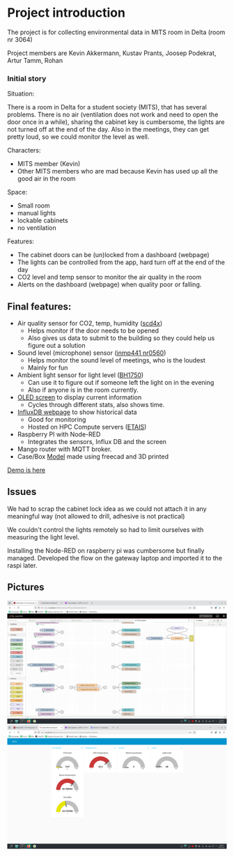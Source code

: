 # Project introduction

The project is for collecting environmental data in MITS room in Delta (room nr 3064)

Project members are Kevin Akkermann, Kustav Prants, Joosep Podekrat, Artur Tamm, Rohan 


### Initial story 
Situation: 

There is a room in Delta for a student society (MITS), that has several problems. There is no air (ventilation does not work and need to open the door once in a while), sharing the cabinet key is cumbersome, the lights are not turned off at the end of the day. Also in the meetings, they can get pretty loud, so we could monitor the level as well.

Characters:
- MITS member (Kevin)
- Other MITS members who are mad because Kevin has used up all the good air in the room

Space:
- Small room
- manual lights
- lockable cabinets
- no ventilation

Features:
- The cabinet doors can be (un)locked from a dashboard (webpage)
- The lights can be controlled from the app, hard turn off at the end of the day
- CO2 level and temp sensor to monitor the air quality in the room
- Alerts on the dashboard (webpage) when quality poor or falling.

## Final features:
- Air quality sensor for CO2, temp, humidity ([scd4x](Sensor%20code/CO2Sensor/setup.cpp))
	- Helps monitor if the door needs to be opened
	- Also gives us data to submit to the building so they could help us figure out a solution
- Sound level (microphone) sensor ([inmp441 nr0560](Sensor%20code/Microphone/setup.cpp))
	- Helps monitor the sound level of meetings, who is the loudest
	- Mainly for fun
- Ambient light sensor for light level ([BH1750](Sensor%20code/Light%20Sensor/setup.cpp))
	- Can use it to figure out if someone left the light on in the evening
	- Also if anyone is in the room currently.
- [OLED screen](Sensor%20code/Display/setup.cpp) to display current information
	- Cycles through different stats, also shows time.
- [InfluxDB webpage](https://iot.mits.ee/signin) to show historical data
	- Good for monitoring
	- Hosted on HPC Compute servers ([ETAIS](https://etais.ee/en/))
- Raspberry PI with Node-RED
	- Integrates the sensors, Influx DB and the screen
- Mango router with MQTT broker.
- Case/Box [Model](models/) made using freecad and 3D printed

[Demo is here](https://youtu.be/cNSxGGneTIk)

## Issues

We had to scrap the cabinet lock idea as we could not attach it in any meaningful way (not allowed to drill, adhesive is not practical)

We couldn't control the lights remotely so had to limit ourselves with measuring the light level.

Installing the Node-RED on raspberry pi was cumbersome but finally managed. Developed the flow on the gateway laptop and imported it to the raspi later.


## Pictures
![Node-RED](pictures/node-red.png)
![dashboard](pictures/dashboard.png)
